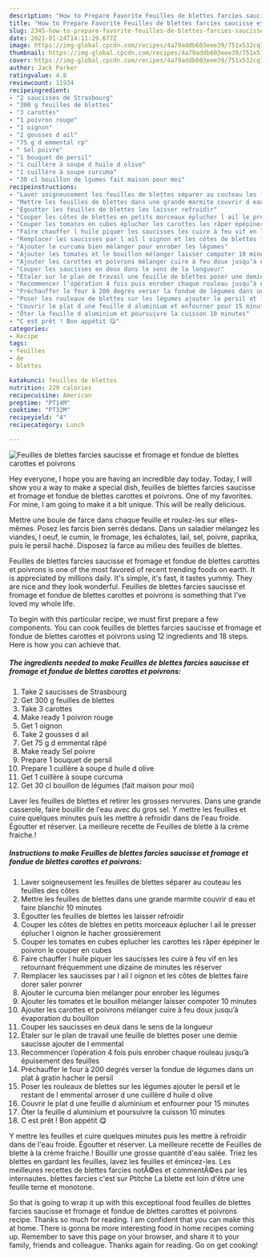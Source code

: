 ```yaml
---
description: "How to Prepare Favorite Feuilles de blettes farcies saucisse et fromage et fondue de blettes carottes et poivrons"
title: "How to Prepare Favorite Feuilles de blettes farcies saucisse et fromage et fondue de blettes carottes et poivrons"
slug: 2345-how-to-prepare-favorite-feuilles-de-blettes-farcies-saucisse-et-fromage-et-fondue-de-blettes-carottes-et-poivrons
date: 2021-01-24T14:11:29.677Z
image: https://img-global.cpcdn.com/recipes/4a79addb603eee39/751x532cq70/feuilles-de-blettes-farcies-saucisse-et-fromage-et-fondue-de-blettes-carottes-et-poivrons-photo-principale-de-la-recette.jpg
thumbnail: https://img-global.cpcdn.com/recipes/4a79addb603eee39/751x532cq70/feuilles-de-blettes-farcies-saucisse-et-fromage-et-fondue-de-blettes-carottes-et-poivrons-photo-principale-de-la-recette.jpg
cover: https://img-global.cpcdn.com/recipes/4a79addb603eee39/751x532cq70/feuilles-de-blettes-farcies-saucisse-et-fromage-et-fondue-de-blettes-carottes-et-poivrons-photo-principale-de-la-recette.jpg
author: Jack Parker
ratingvalue: 4.8
reviewcount: 11934
recipeingredient:
- "2 saucisses de Strasbourg"
- "300 g feuilles de blettes"
- "3 carottes"
- "1 poivron rouge"
- "1 oignon"
- "2 gousses d ail"
- "75 g d emmental rp"
- " Sel poivre"
- "1 bouquet de persil"
- "1 cuillère à soupe d huile d olive"
- "1 cuillère à soupe curcuma"
- "30 cl bouillon de lgumes fait maison pour moi"
recipeinstructions:
- "Laver soigneusement les feuilles de blettes séparer au couteau les feuilles des côtes"
- "Mettre les feuilles de blettes dans une grande marmite couvrir d eau et faire blanchir 10 minutes"
- "Égoutter les feuilles de blettes les laisser refroidir"
- "Couper les côtes de blettes en petits morceaux éplucher l ail le presser éplucher l oignon le hacher grossièrement"
- "Couper les tomates en cubes éplucher les carottes les râper épépiner le poivron le couper en cubes"
- "Faire chauffer l huile piquer les saucisses les cuire à feu vif en les retournant fréquemment une dizaine de minutes les réserver"
- "Remplacer les saucisses par l ail l oignon et les côtes de blettes faire dorer saler poivrer"
- "Ajouter le curcuma bien mélanger pour enrober les légumes"
- "Ajouter les tomates et le bouillon mélanger laisser compoter 10 minutes"
- "Ajouter les carottes et poivrons mélanger cuire à feu doux jusqu’à évaporation du bouillon"
- "Couper les saucisses en deux dans le sens de la longueur"
- "Étaler sur le plan de travail une feuille de blettes poser une demie saucisse ajouter de l emmental"
- "Recommencer l’opération 4 fois puis enrober chaque rouleau jusqu’à épuisement des feuilles"
- "Préchauffer le four à 200 degrés verser la fondue de légumes dans un plat à gratin hacher le persil"
- "Poser les rouleaux de blettes sur les légumes ajouter le persil et le restant de l emmental arroser d une cuillère d huile d olive"
- "Couvrir le plat d une feuille d aluminium et enfourner pour 15 minutes"
- "Ôter la feuille d aluminium et poursuivre la cuisson 10 minutes"
- "C est prêt ! Bon appétit 😋"
categories:
- Recipe
tags:
- feuilles
- de
- blettes

katakunci: feuilles de blettes 
nutrition: 229 calories
recipecuisine: American
preptime: "PT14M"
cooktime: "PT32M"
recipeyield: "4"
recipecategory: Lunch

---
```



![Feuilles de blettes farcies saucisse et fromage et fondue de blettes carottes et poivrons](https://img-global.cpcdn.com/recipes/4a79addb603eee39/751x532cq70/feuilles-de-blettes-farcies-saucisse-et-fromage-et-fondue-de-blettes-carottes-et-poivrons-photo-principale-de-la-recette.jpg)

Hey everyone, I hope you are having an incredible day today. Today, I will show you a way to make a special dish, feuilles de blettes farcies saucisse et fromage et fondue de blettes carottes et poivrons. One of my favorites. For mine, I am going to make it a bit unique. This will be really delicious.

Mettre une boule de farce dans chaque feuille et roulez-les sur elles-mêmes. Posez les farcis bien serrés dedans. Dans un saladier mélangez les viandes, l oeuf, le cumin, le fromage, les échalotes, lail, sel, poivre, paprika, puis le persil haché. Disposez la farce au milieu des feuilles de blettes.

Feuilles de blettes farcies saucisse et fromage et fondue de blettes carottes et poivrons is one of the most favored of recent trending foods on earth. It is appreciated by millions daily. It's simple, it's fast, it tastes yummy. They are nice and they look wonderful. Feuilles de blettes farcies saucisse et fromage et fondue de blettes carottes et poivrons is something that I've loved my whole life.


To begin with this particular recipe, we must first prepare a few components. You can cook feuilles de blettes farcies saucisse et fromage et fondue de blettes carottes et poivrons using 12 ingredients and 18 steps. Here is how you can achieve that.

<!--inarticleads1-->

##### The ingredients needed to make Feuilles de blettes farcies saucisse et fromage et fondue de blettes carottes et poivrons:

1. Take 2 saucisses de Strasbourg
1. Get 300 g feuilles de blettes
1. Take 3 carottes
1. Make ready 1 poivron rouge
1. Get 1 oignon
1. Take 2 gousses d ail
1. Get 75 g d emmental râpé
1. Make ready  Sel poivre
1. Prepare 1 bouquet de persil
1. Prepare 1 cuillère à soupe d huile d olive
1. Get 1 cuillère à soupe curcuma
1. Get 30 cl bouillon de légumes (fait maison pour moi)


Laver les feuilles de blettes et retirer les grosses nervures. Dans une grande casserole, faire bouillir de l&#39;eau avec du gros sel. Y mettre les feuilles et cuire quelques minutes puis les mettre à refroidir dans de l&#39;eau froide. Égoutter et réserver. La meilleure recette de Feuilles de blette à la crème fraiche.! 

<!--inarticleads2-->

##### Instructions to make Feuilles de blettes farcies saucisse et fromage et fondue de blettes carottes et poivrons:

1. Laver soigneusement les feuilles de blettes séparer au couteau les feuilles des côtes
1. Mettre les feuilles de blettes dans une grande marmite couvrir d eau et faire blanchir 10 minutes
1. Égoutter les feuilles de blettes les laisser refroidir
1. Couper les côtes de blettes en petits morceaux éplucher l ail le presser éplucher l oignon le hacher grossièrement
1. Couper les tomates en cubes éplucher les carottes les râper épépiner le poivron le couper en cubes
1. Faire chauffer l huile piquer les saucisses les cuire à feu vif en les retournant fréquemment une dizaine de minutes les réserver
1. Remplacer les saucisses par l ail l oignon et les côtes de blettes faire dorer saler poivrer
1. Ajouter le curcuma bien mélanger pour enrober les légumes
1. Ajouter les tomates et le bouillon mélanger laisser compoter 10 minutes
1. Ajouter les carottes et poivrons mélanger cuire à feu doux jusqu’à évaporation du bouillon
1. Couper les saucisses en deux dans le sens de la longueur
1. Étaler sur le plan de travail une feuille de blettes poser une demie saucisse ajouter de l emmental
1. Recommencer l’opération 4 fois puis enrober chaque rouleau jusqu’à épuisement des feuilles
1. Préchauffer le four à 200 degrés verser la fondue de légumes dans un plat à gratin hacher le persil
1. Poser les rouleaux de blettes sur les légumes ajouter le persil et le restant de l emmental arroser d une cuillère d huile d olive
1. Couvrir le plat d une feuille d aluminium et enfourner pour 15 minutes
1. Ôter la feuille d aluminium et poursuivre la cuisson 10 minutes
1. C est prêt ! Bon appétit 😋


Y mettre les feuilles et cuire quelques minutes puis les mettre à refroidir dans de l&#39;eau froide. Égoutter et réserver. La meilleure recette de Feuilles de blette à la crème fraiche.! Bouillir une grosse quantité d&#39;eau salée. Triez les blettes en gardant les feuilles, lavez les feuilles et émincez-les. Les meilleures recettes de blettes farcies notÃ©es et commentÃ©es par les internautes. blettes farcies c&#39;est sur Ptitche La blette est loin d&#39;être une feuille terne et monotone. 

So that is going to wrap it up with this exceptional food feuilles de blettes farcies saucisse et fromage et fondue de blettes carottes et poivrons recipe. Thanks so much for reading. I am confident that you can make this at home. There is gonna be more interesting food in home recipes coming up. Remember to save this page on your browser, and share it to your family, friends and colleague. Thanks again for reading. Go on get cooking!
